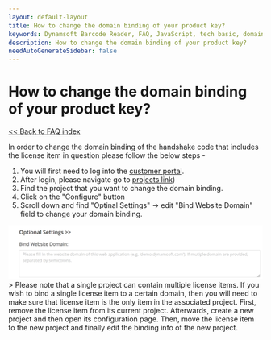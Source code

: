 ```yaml
---
layout: default-layout
title: How to change the domain binding of your product key?
keywords: Dynamsoft Barcode Reader, FAQ, JavaScript, tech basic, domain binding, product key
description: How to change the domain binding of your product key?
needAutoGenerateSidebar: false
---
```


# How to change the domain binding of your product key?

[<< Back to FAQ index](index.md)

In order to change the domain binding of the handshake code that includes the license item in question please follow the below steps -
  1. You will first need to log into the [customer portal](https://www.dynamsoft.com/customer/index).
  2. After login, please navigate go to [projects link](https://www.dynamsoft.com/lts/index.html#/handshakeCodes))
  3. Find the project that you want to change the domain binding.
  4. Click on the "Configure" button
  5. Scroll down and find "Optinal Settings" -> edit "Bind Website Domain" field to change your domain binding.
  <img src="../assets/domain_binding.jpg" alt="domain_binding" />
 > Please note that a single project can contain multiple license items. If you wish to bind a single license item to a certain domain, then you will need to make sure that license item is the only item in the associated project. First, remove the license item from its current project. Afterwards, create a new project and then open its configuration page. Then, move the license item to the new project and finally edit the binding info of the new project.
